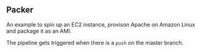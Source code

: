 ## Packer 

An example to spin up an EC2 instance, provison Apache on Amazon Linux and package it as an AMI.

The pipeline gets triggered when there is a `push` on the master branch.

